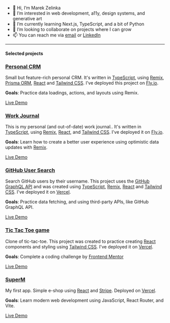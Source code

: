 - 👋 Hi, I’m Marek Zelinka
- 👀 I’m interested in web development, a11y, design systems, and generative art
- 🌱 I’m currently learning Next.js, TypeScript, and a bit of Python
- 💞️ I’m looking to collaborate on projects where I can grow
- 📫 You can reach me via [email](mailto:mzelinka17@gmail.com) or [LinkedIn](https://www.linkedin.com/in/marekzelinka/)

---

#### Selected projects

### [Personal CRM](https://github.com/marekzelinka/personal-crm)

Small but feature-rich personal CRM. It's written in [TypeScript](https://www.typescriptlang.org/), using [Remix](https://remix.run/), [Prisma ORM](https://www.prisma.io/), [React](https://react.dev/) and [Tailwind CSS](https://tailwindcss.com/). I've deployed this project on [Fly.io](https://fly.io/).

**Goals**: Practice data loadings, actions, and layouts using Remix.

[Live Demo](https://personal-crm.fly.dev/)

### [Work Journal](https://github.com/marekzelinka/work-journal)

This is my personal (and out-of-date) work journal.. It's written in [TypeScript](https://www.typescriptlang.org/), using [Remix](https://remix.run/), [React](https://react.dev/), and [Tailwind CSS](https://tailwindcss.com/). I've deployed it on [Fly.io](https://fly.io/).

**Goals**: Learn how to create a better user experience using optimistic data updates with [Remix](https://remix.run/docs/en/main/discussion/pending-ui#pending-and-optimistic-ui).

[Live Demo](https://work-journal-crimson-leaf-7903.fly.dev/)

### [GitHub User Search](https://github.com/marekzelinka/github-user-search)

Search GitHub users by their username. This project uses the [GitHub GraphQL API](https://docs.github.com/en/graphql) and was created using [TypeScript](https://www.typescriptlang.org/), [Remix](https://remix.run/), [React](https://react.dev/) and [Tailwind CSS](https://tailwindcss.com/). I've deployed it on [Vercel](https://vercel.com/).

**Goals**: Practice data fetching, and using third-party APIs, like GitHub GraphQL API.

[Live Demo](https://github-user-search-zeta-rouge.vercel.app/)

### [Tic Tac Toe game](https://github.com/marekzelinka/tic-tac-toe)

Clone of tic-tac-toe. This project was created to practice creating [React](https://react.dev/) components and styling using [Tailwind CSS](https://tailwindcss.com/). I've deployed it on [Vercel](https://vercel.com/).

**Goals**: Complete a coding challenge by [Frontend Mentor](https://www.frontendmentor.io/challenges/tic-tac-toe-game-Re7ZF_E2v)

[Live Demo](https://github-user-search-zeta-rouge.vercel.app/)

### [SuperM](https://github.com/marekzelinka/supermarket-eshop)

My first app. Simple e-shop using [React](https://react.dev/) and [Stripe](https://stripe.com/). Deployed on [Vercel](https://vercel.com/).

**Goals**: Learn modern web development using JavaScript, React Router, and Vite.

[Live Demo](https://supermarket-eshop.vercel.app/)
